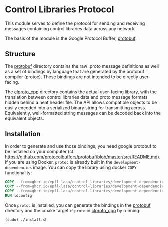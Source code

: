 # Control Libraries Protocol

This module serves to define the protocol for sending and receiving
messages containing control libraries data across any network. 

The basis of the module is the Google Protocol Buffer, [protobuf](https://developers.google.com/protocol-buffers).

## Structure

The [protobuf](./protobuf) directory contains the raw .proto message definitions
as well as a set of bindings by language that are generated by
the protobuf compiler (protoc). These bindings are not intended
to be directly user-facing.

The [clproto_cpp](./clproto_cpp) directory contains the actual user-facing library,
with the translation between control libraries data and proto
message formats hidden behind a neat header file. The API
allows compatible objects to be easily encoded into a serialized
binary string for transmitting across. Equivalently, well-formatted
string messages can be decoded back into the equivalent objects.

## Installation

In order to generate and use those bindings, you need google protobuf to be installed on your computer (cf. https://github.com/protocolbuffers/protobuf/blob/master/src/README.md).
If you are using Docker, `protoc` is already built in the `development-dependencies` image.
You can copy the library using docker `COPY` functionality:

```Dockerfile
COPY --from=ghcr.io/epfl-lasa/control-libraries/development-dependencies:latest /usr/local/include/google /usr/local/include/google
COPY --from=ghcr.io/epfl-lasa/control-libraries/development-dependencies:latest /usr/local/lib/libproto* /usr/local/lib
COPY --from=ghcr.io/epfl-lasa/control-libraries/development-dependencies:latest /usr/local/bin/protoc /usr/local/bin
RUN ldconfig
```

Once `protoc` is installed, you can generate the bindings in the [protobuf](./protobuf) directory and the cmake target `clproto` in [clproto_cpp](./clproto_cpp) by running:

```console
(sudo) ./install.sh
```